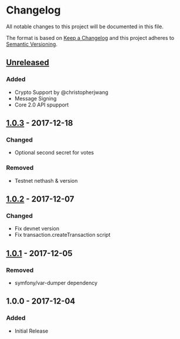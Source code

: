 # Changelog
All notable changes to this project will be documented in this file.

The format is based on [Keep a Changelog](http://keepachangelog.com/en/1.0.0/)
and this project adheres to [Semantic Versioning](http://semver.org/spec/v2.0.0.html).

## [Unreleased]

### Added
- Crypto Support by @christopherjwang
- Message Signing
- Core 2.0 API spupport

## [1.0.3] - 2017-12-18
### Changed
- Optional second secret for votes

### Removed
- Testnet nethash & version

## [1.0.2] - 2017-12-07
### Changed
- Fix devnet version
- Fix transaction.createTransaction script

## [1.0.1] - 2017-12-05
### Removed
- symfony/var-dumper dependency

## 1.0.0 - 2017-12-04
### Added
- Initial Release

[Unreleased]: https://github.com/ArkEcosystem/ARK-PHP/compare/v1.0.0...HEAD
[1.0.3]: https://github.com/ArkEcosystem/ARK-PHP/compare/v1.0.2...v1.0.3
[1.0.2]: https://github.com/ArkEcosystem/ARK-PHP/compare/v1.0.1...v1.0.2
[1.0.1]: https://github.com/ArkEcosystem/ARK-PHP/compare/v1.0.0...v1.0.1
